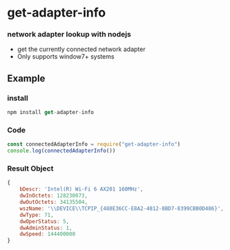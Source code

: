 
# get-adapter-info

### network adapter lookup with nodejs

* get the currently connected network adapter
* Only supports window7+ systems

## Example
### install

~~~js
npm install get-adapter-info
~~~

### Code
~~~js
const connectedAdapterInfo = require("get-adapter-info")
console.log(connectedAdapterInfo())
~~~

### Result Object
~~~js
{
    bDescr: 'Intel(R) Wi-Fi 6 AX201 160MHz',
    dwInOctets: 128230073,
    dwOutOctets: 34135504,
    wszName: '\\DEVICE\\TCPIP_{488E36CC-E8A2-4812-8BD7-8399CBB0D486}',
    dwType: 71,
    dwOperStatus: 5,
    dwAdminStatus: 1,
    dwSpeed: 144400000
}

~~~
